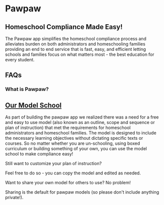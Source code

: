 <div class="table-wrapper" markdown="block">

# Pawpaw

## Homeschool Compliance Made Easy!
The Pawpaw app simplifies the homeschool compliance process and alleviates burden on both administrators and homeschooling families providing an end to end service that is fast, easy, and efficient letting schools and families focus on what matters most - the best education for every student.

## FAQs
### What is Pawpaw?
## [Our Model School](https://pawpaw.datagrove.com/)
As part of building the pawpaw app we realized there was a need for a free and easy to use model (also known as an outline, scope and sequence or plan of instruction) that met the requirements for homeschool administrators and homeschool families. The model is designed to include the necessary learning objectives without dictating specific texts or courses. So no matter whether you are un-schooling, using boxed curriculum or building something of your own, you can use the model school to make compliance easy!

Still want to customize your plan of instruction? 

Feel free to do so - you can copy the model and edited as needed.

Want to share your own model for others to use? No problem! 

Sharing is the default for pawpaw models (so please don't include anything private!). 

[//]: # (Get the Apple Appstore Badge here: https://developer.apple.com/app-store/marketing/guidelines/)

[//]: # (Apple badge must come first and must use the black version if it appears on the same page with a google badge)

[//]: # (Build a Google Play App Store badge here: https://play.google.com/intl/en_us/badges/)

</div>
